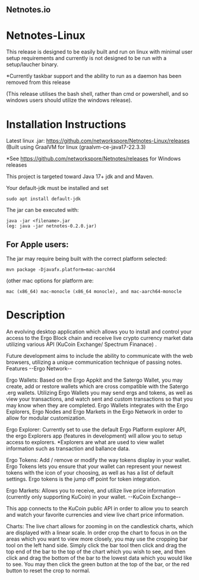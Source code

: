 Netnotes.io
----
Netnotes-Linux
===

This release is designed to be easily built and run on linux with minimal user setup requirements and currently is not designed to be run with a setup/laucher binary. 

*Currently taskbar support and the ability to run as a daemon has been removed from this release 

(This release utilises the bash shell, rather than cmd or powershell, and so windows users should utilize the windows release).

Installation Instructions
===
Latest linux .jar: https://github.com/networkspore/Netnotes-Linux/releases
(Built using GraalVM for linux (graalvm-ce-java17-22.3.3)

*See https://github.com/networkspore/Netnotes/releases for Windows releases


This project is targeted toward Java 17+ jdk and and Maven.

Your default-jdk must be installed and set
~~~
sudo apt install default-jdk
~~~

The jar can be executed with:
~~~
java -jar <filename>.jar
(eg: java -jar netnotes-0.2.0.jar)
~~~

For Apple users:
---
The jar may require being built with the correct platform selected: 
~~~
mvn package -Djavafx.platform=mac-aarch64
~~~
(other mac options for platform are: 
~~~
mac (x86_64) mac-monocle (x86_64 monocle), and mac-aarch64-monocle
~~~

Description
===
An evolving desktop application which allows you to install and control your access to the Ergo Block chain and receive live crypto currency market data utilizing various API (KuCoin Exchange/ Spectrum Finanace) .

Future development aims to include the ability to communicate with the web browsers, utilizing a unique communication technique of passing notes.
Features
--Ergo Network--

Ergo Wallets: Based on the Ergo Appkit and the Satergo Wallet, you may create, add or restore wallets which are cross compatible with the Satergo .erg wallets. Utilizing Ergo Wallets you may send ergs and tokens, as well as view your transactions, and watch sent and custom transactions so that you may know when they are completed. Ergo Wallets integrates with the Ergo Explorers, Ergo Nodes and Ergo Markets in the Ergo Network in order to allow for modular customization.

Ergo Explorer: Currently set to use the default Ergo Platform explorer API, the ergo Explorers app (features in development) will allow you to setup access to explorers. *Explorers are what are used to view wallet information such as transaction and ballance data.

Ergo Tokens: Add / remove or modify the way tokens display in your wallet. Ergo Tokens lets you ensure that your wallet can represent your newest tokens with the icon of your choosing, as well as has a list of default settings. Ergo tokens is the jump off point for token integration.

Ergo Markets: Allows you to receive, and utilize live price information (currently only supporting KuCoin) in your wallet.
--KuCoin Exchange--

This app connects to the KuCoin public API in order to allow you to search and watch your favorite currencies and view live chart price information.

Charts: The live chart allows for zooming in on the candlestick charts, which are displayed with a linear scale. In order crop the chart to focus in on the areas which you want to view more closely, you may use the cropping bar tool on the left hand side. Simply click the bar tool then click and drag the top end of the bar to the top of the chart which you wish to see, and then click and drag the bottom of the bar to the lowest data which you would like to see. You may then click the green button at the top of the bar, or the red button to reset the crop to normal.

